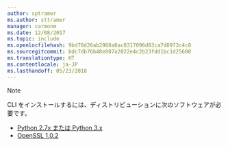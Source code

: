 ```yaml
---
author: sptramer
ms.author: sttramer
manager: carmonm
ms.date: 12/08/2017
ms.topic: include
ms.openlocfilehash: 9bd78d26ab2988a0ac8317096d83ca7d0973c4c8
ms.sourcegitcommit: bdc7db76b48e007a2022e4c2b23fdd1bc1d25600
ms.translationtype: HT
ms.contentlocale: ja-JP
ms.lasthandoff: 05/23/2018
---
```

> [!NOTE]
> CLI をインストールするには、ディストリビューションに次のソフトウェアが必要です。
> * [Python 2.7x または Python 3.x](https://www.python.org/downloads/)
> * [OpenSSL 1.0.2](https://www.openssl.org/source/)
